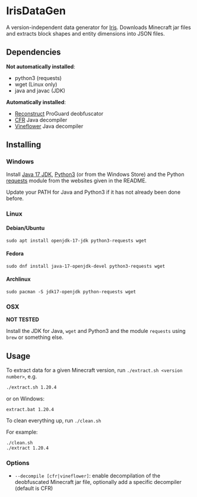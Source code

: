 # IrisDataGen

A version-independent data generator for [Iris](https://github.com/Aeldrion/Iris). Downloads Minecraft jar files and extracts block shapes and entity dimensions into JSON files.

## Dependencies

**Not automatically installed**:
- python3 (requests)
- wget (Linux only)
- java and javac (JDK)

**Automatically installed**:
- [Reconstruct](https://github.com/LXGaming/Reconstruct) ProGuard deobfuscator
- [CFR](https://github.com/leibnitz27/cfr) Java decompiler
- [Vineflower](https://github.com/Vineflower/vineflower) Java decompiler

## Installing

### Windows

Install [Java 17 JDK](https://download.oracle.com/java/17/latest/jdk-17_windows-x64_bin.exe), [Python3](https://www.python.org/downloads/windows/) (or from the Windows Store) and the Python [requests](https://requests.readthedocs.io/en/latest/user/install/#install) module from the websites given in the README.

Update your PATH for Java and Python3 if it has not already been done before.

### Linux

#### Debian/Ubuntu

```
sudo apt install openjdk-17-jdk python3-requests wget
```

#### Fedora

```
sudo dnf install java-17-openjdk-devel python3-requests wget
```

#### Archlinux

```
sudo pacman -S jdk17-openjdk python-requests wget
```

### OSX

**NOT TESTED**

Install the JDK for Java, `wget` and Python3 and the module `requests` using `brew` or something else.


## Usage

To extract data for a given Minecraft version, run `./extract.sh <version number>`, e.g.
```sh
./extract.sh 1.20.4
```
or on Windows:
```batch
extract.bat 1.20.4
```

To clean everything up, run `./clean.sh`

For example:
```
./clean.sh
./extract 1.20.4
```

### Options

- `--decompile [cfr|vineflower]`: enable decompilation of the deobfuscated Minecraft jar file, optionally add a specific decompiler (default is CFR)
